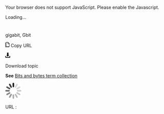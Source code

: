 Your browser does not support JavaScript. Please enable the Javascript.

Loading...

# 

gigabit, Gbit

![Copy URL](gigabit_files/Copy.png)
Copy URL

![Download](gigabit_files/Download.png)

Download topic

**See** [Bits and bytes term collection](https://worldready.cloudapp.net/Styleguide/Read?id=2700&topicid=26920)

![In progress](gigabit_files/activity-large.gif)

URL :
